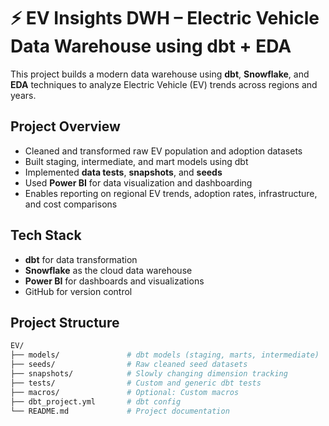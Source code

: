 # ⚡ EV Insights DWH – Electric Vehicle Data Warehouse using dbt + EDA

This project builds a modern data warehouse using **dbt**, **Snowflake**, and **EDA** techniques to analyze Electric Vehicle (EV) trends across regions and years.

## Project Overview

- Cleaned and transformed raw EV population and adoption datasets
- Built staging, intermediate, and mart models using dbt
- Implemented **data tests**, **snapshots**, and **seeds**
- Used **Power BI** for data visualization and dashboarding
- Enables reporting on regional EV trends, adoption rates, infrastructure, and cost comparisons

## Tech Stack

- **dbt** for data transformation
- **Snowflake** as the cloud data warehouse
- **Power BI** for dashboards and visualizations
- GitHub for version control

## Project Structure

```bash
EV/
├── models/               # dbt models (staging, marts, intermediate)
├── seeds/                # Raw cleaned seed datasets
├── snapshots/            # Slowly changing dimension tracking
├── tests/                # Custom and generic dbt tests
├── macros/               # Optional: Custom macros
├── dbt_project.yml       # dbt config
└── README.md             # Project documentation
